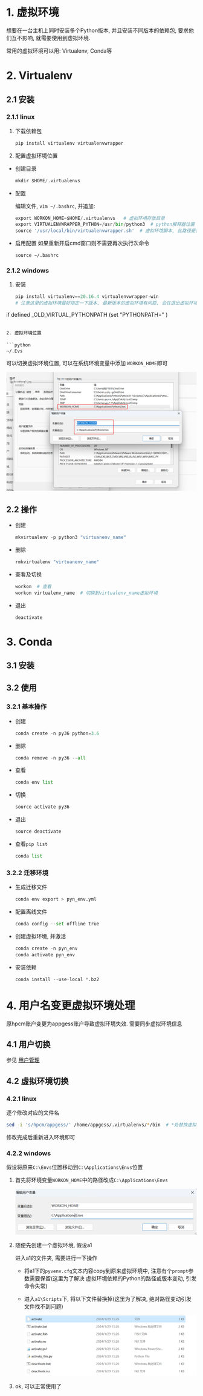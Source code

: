 # 1. 虚拟环境

想要在一台主机上同时安装多个Python版本, 并且安装不同版本的依赖包, 要求他们互不影响, 就需要使用到虚拟环境.

常用的虚拟环境可以用: Virtualenv, Conda等

# 2. Virtualenv

## 2.1 安装

### 2.1.1 linux

1. 下载依赖包

   ```python
   pip install virtualenv virtualenvwrapper
   ```
2. 配置虚拟环境位置

  * 创建目录

    ```python
    mkdir $HOME/.virtualenvs
    ```

  * 配置

    编辑文件, `vim ~/.bashrc`, 并追加:

    ```python
    export WORKON_HOME=$HOME/.virtualenvs   # 虚拟环境存放目录
    export VIRTUALENVWRAPPER_PYTHON=/usr/bin/python3  # python解释器位置
    source '/usr/local/bin/virtualenvwrapper.sh'  # 虚拟环境脚本, 此路径是使用find查找此文件
    ```
  * 启用配置
    如果重新开启cmd窗口则不需要再次执行次命令
    ```
    source ~/.bashrc
    ```

### 2.1.2 windows

1. 安装

   ```python
   pip install virtualenv==20.16.4 virtualenvwrapper-win
   # 注意这里的虚拟环境最好指定一下版本, 最新版本的虚拟环境有问题, 会在退出虚拟环境时候报错:
if defined _OLD_VIRTUAL_PYTHONPATH (set "PYTHONPATH=" )
   ```

2. 虚拟环境位置

   ```python
   ~/.Evs
   ```
   
   可以切换虚拟环境位置, 可以在系统环境变量中添加 `WORKON_HOME`即可
   
   ![image-20240129151322150](.image/04-%E8%99%9A%E6%8B%9F%E7%8E%AF%E5%A2%83/image-20240129151322150.png)

## 2.2 操作

* 创建

  ```python
  mkvirtualenv -p python3 "virtuanenv_name"
  ```

* 删除

  ```python
  rmkvirtualenv "virtuanenv_name"
  ```

* 查看及切换

  ```python
  workon  # 查看
  workon virtualenv_name  # 切换到virtualenv_name虚拟环境
  ```

* 退出

  ```python
  deactivate
  ```

  

# 3. Conda

## 3.1 安装

## 3.2 使用

### 3.2.1 基本操作

   * 创建

     ```python
     conda create -n py36 python=3.6
     ```

   * 删除

     ```python
     conda remove -n py36 --all
     ```

   * 查看

     ```python
     conda env list
     ```

   * 切换

     ```python
     source activate py36
     ```

   * 退出

     ```python
     source deactivate
     ```

   * 查看`pip list`

     ```python
     conda list
     ```

     

### 3.2.2 迁移环境

   * 生成迁移文件

     ```python
     conda env export > pyn_env.yml
     ```

     

   * 配置离线文件

     ```python
     conda config --set offline true
     ```

     

   * 创建虚拟环境, 并激活

     ```python
     conda create -n pyn_env
     conda activate pyn_env
     ```

     

   * 安装依赖

     ```python
     conda install --use-local *.bz2
     ```

# 4. 用户名变更虚拟环境处理

原hpcm账户变更为appgess账户导致虚拟环境失效. 需要同步虚拟环境信息

## 4.1 用户切换

参见 [用户管理](../../04-OS/02-linux/01-用户管理/02-用户修改.md)

## 4.2 虚拟环境切换

### 4.2.1 linux

逐个修改对应的文件名

```bash
sed -i 's/hpcm/appgess/' /home/appgess/.virtualenvs/*/bin  # *处替换虚拟环境名称
```

修改完成后重新进入环境即可

### 4.2.2 windows

假设将原来`C:\Envs`位置移动到`C:\Applications\Envs`位置

1. 首先将环境变量`WORKON_HOME`中的路径改成`C:\Applications\Envs`

   ![image-20240129153451684](.image/04-%E8%99%9A%E6%8B%9F%E7%8E%AF%E5%A2%83/image-20240129153451684.png)

2. 随便先创建一个虚拟环境, 假设a1

   进入a1的文件夹, 需要进行一下操作

   * 将a1下的`pyvenv.cfg`文本内容copy到原来虚拟环境中, 注意有个`prompt`参数需要保留(这里为了解决 虚拟环境依赖的Python的路径或版本变动, 引发命令失常)

   * 进入`a1\Scripts`下, 将以下文件替换掉(这里为了解决, 绝对路径变动引发文件找不到问题)

     ![image-20240129153817441](.image/04-%E8%99%9A%E6%8B%9F%E7%8E%AF%E5%A2%83/image-20240129153817441.png)

3. ok, 可以正常使用了